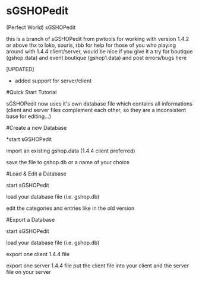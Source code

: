 # sGSHOPedit
(Perfect World) sGSHOPedit

this is a branch of sGSHOPedit from pwtools for working with version 1.4.2 or above thx to loko, souris, rbb for help for those of you who playing around with 1.4.4 client/server, would be nice if you give it a try for boutique (gshop.data) and event boutique (gshop1.data) and post errors/bugs here

[UPDATED]
+ added support for server/client

#Quick Start Tutorial

sGSHOPedit now uses it's own database file which contains all informations (client and server files complement each other, so they are a inconsistent base for editing...)

#Create a new Database

*start sGSHOPedit

import an existing gshop.data (1.4.4 client preferred)

save the file to gshop.db or a name of your choice


#Load & Edit a Database

start sGSHOPedit

load your database file (i.e. gshop.db)

edit the categories and entries like in the old version


#Export a Database

start sGSHOPedit

load your database file (i.e. gshop.db)

export one client 1.4.4 file

export one server 1.4.4 file put the client file into your client and the server file on your server
